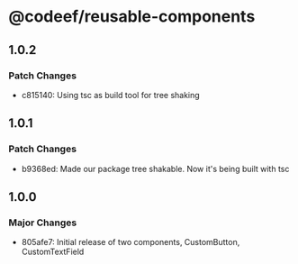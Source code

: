 # @codeef/reusable-components

## 1.0.2

### Patch Changes

- c815140: Using tsc as build tool for tree shaking

## 1.0.1

### Patch Changes

- b9368ed: Made our package tree shakable. Now it's being built with tsc

## 1.0.0

### Major Changes

- 805afe7: Initial release of two components, CustomButton, CustomTextField
